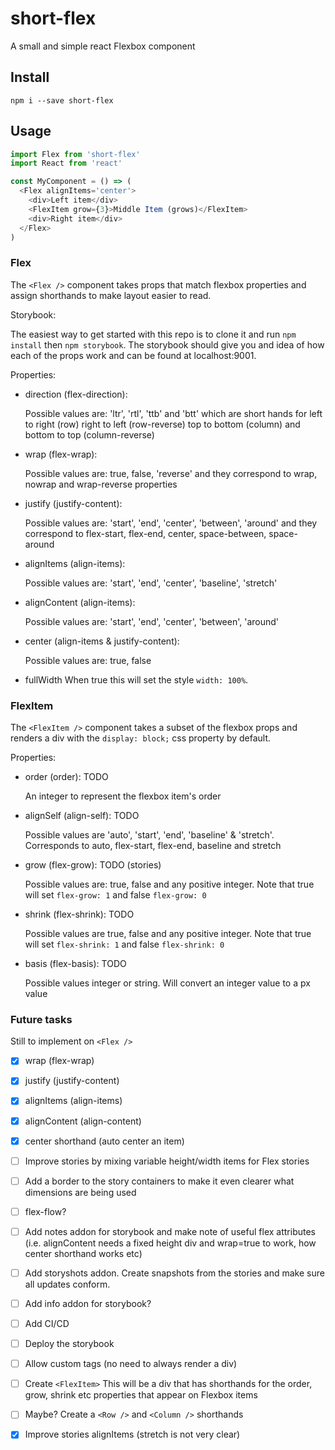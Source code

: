 # short-flex

A small and simple react Flexbox component

## Install

`npm i --save short-flex`

## Usage

```js
import Flex from 'short-flex'
import React from 'react'

const MyComponent = () => (
  <Flex alignItems='center'>
    <div>Left item</div>
    <FlexItem grow={3}>Middle Item (grows)</FlexItem>
    <div>Right item</div>
  </Flex>
)
```

### Flex

The `<Flex />` component takes props that match flexbox properties and assign shorthands to make layout easier to read.

Storybook:

The easiest way to get started with this repo is to clone it and run  `npm install` then `npm storybook`. The storybook should give you and idea of how each of the props work and can be found at localhost:9001.

Properties:

- direction (flex-direction):

  Possible values are:
  'ltr', 'rtl', 'ttb' and 'btt'
   which are short hands for left to right (row) right to left (row-reverse) top to bottom (column) and bottom to top (column-reverse)

- wrap (flex-wrap):

  Possible values are:
  true, false, 'reverse'
  and they correspond to wrap, nowrap and wrap-reverse properties

- justify (justify-content):

  Possible values are:
  'start', 'end', 'center', 'between', 'around'
  and they correspond to flex-start, flex-end, center, space-between, space-around

- alignItems (align-items):

  Possible values are:
  'start', 'end', 'center', 'baseline', 'stretch'

- alignContent (align-items):

  Possible values are:
  'start', 'end', 'center', 'between', 'around'

- center (align-items & justify-content):

  Possible values are: true, false

- fullWidth
  When true this will set the style `width: 100%`.

### FlexItem

The `<FlexItem />` component takes a subset of the flexbox props and renders a div with the `display: block;` css property by default.

Properties:

- order (order): TODO

  An integer to represent the flexbox item's order

- alignSelf (align-self): TODO

  Possible values are 'auto', 'start', 'end', 'baseline' & 'stretch'. Corresponds to auto, flex-start, flex-end, baseline and stretch

- grow (flex-grow): TODO (stories)

  Possible values are: true, false and any positive integer. Note that true will set `flex-grow: 1` and false `flex-grow: 0`

- shrink (flex-shrink): TODO

  Possible values are true, false and any positive integer. Note that true will set `flex-shrink: 1` and false `flex-shrink: 0`

- basis (flex-basis): TODO

  Possible values integer or string. Will convert an integer value to a px value

### Future tasks

Still to implement on `<Flex />`

- [x] wrap (flex-wrap)
- [x] justify (justify-content)
- [x] alignItems (align-items)
- [x] alignContent (align-content)

- [X] center shorthand (auto center an item)
- [ ] Improve stories by mixing variable height/width items for Flex stories
- [ ] Add a border to the story containers to make it even clearer what dimensions are being used
- [ ] flex-flow?
- [ ] Add notes addon for storybook and make note of useful flex attributes (i.e. alignContent needs a fixed height div and wrap=true to work, how center shorthand works etc)
- [ ] Add storyshots addon. Create snapshots from the stories and make sure all updates conform.
- [ ] Add info addon for storybook?
- [ ] Add CI/CD
- [ ] Deploy the storybook
- [ ] Allow custom tags (no need to always render a div)

- [ ] Create `<FlexItem>`
  This will be a div that has shorthands for the order, grow, shrink etc properties that appear on Flexbox items

- [ ] Maybe? Create a `<Row />` and `<Column />` shorthands
- [x] Improve stories alignItems (stretch is not very clear)